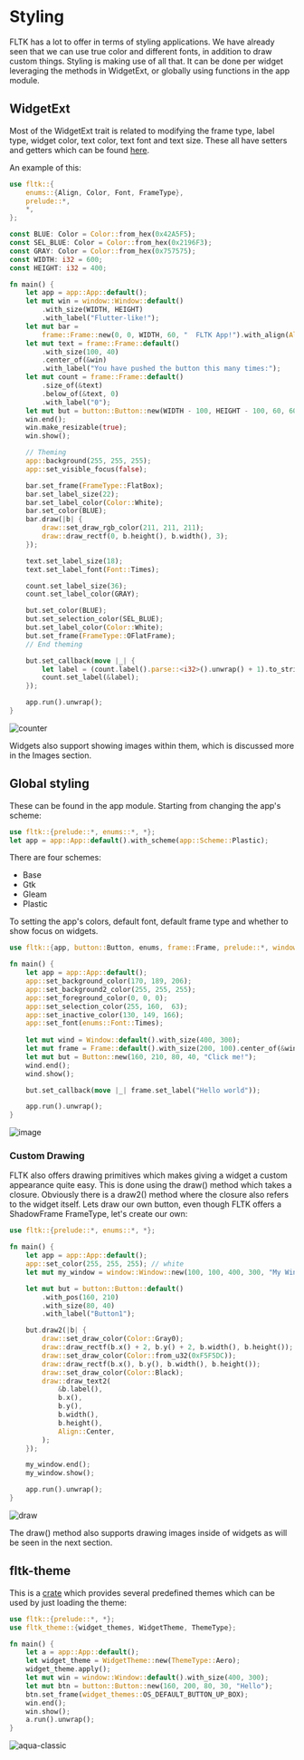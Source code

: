 # Styling

FLTK has a lot to offer in terms of styling applications. We have already seen that we can use true color and different fonts, in addition to draw custom things. Styling is making use of all that. It can be done per widget leveraging the methods in WidgetExt, or globally using functions in the app module.

## WidgetExt
Most of the WidgetExt trait is related to modifying the frame type, label type, widget color, text color, text font and text size.
These all have setters and getters which can be found [here](https://docs.rs/fltk/*/fltk/prelude/trait.WidgetExt.html).

An example of this:
```rust
use fltk::{
    enums::{Align, Color, Font, FrameType},
    prelude::*,
    *,
};

const BLUE: Color = Color::from_hex(0x42A5F5);
const SEL_BLUE: Color = Color::from_hex(0x2196F3);
const GRAY: Color = Color::from_hex(0x757575);
const WIDTH: i32 = 600;
const HEIGHT: i32 = 400;

fn main() {
    let app = app::App::default();
    let mut win = window::Window::default()
        .with_size(WIDTH, HEIGHT)
        .with_label("Flutter-like!");
    let mut bar =
        frame::Frame::new(0, 0, WIDTH, 60, "  FLTK App!").with_align(Align::Left | Align::Inside);
    let mut text = frame::Frame::default()
        .with_size(100, 40)
        .center_of(&win)
        .with_label("You have pushed the button this many times:");
    let mut count = frame::Frame::default()
        .size_of(&text)
        .below_of(&text, 0)
        .with_label("0");
    let mut but = button::Button::new(WIDTH - 100, HEIGHT - 100, 60, 60, "@+6plus");
    win.end();
    win.make_resizable(true);
    win.show();

    // Theming
    app::background(255, 255, 255);
    app::set_visible_focus(false);

    bar.set_frame(FrameType::FlatBox);
    bar.set_label_size(22);
    bar.set_label_color(Color::White);
    bar.set_color(BLUE);
    bar.draw(|b| {
        draw::set_draw_rgb_color(211, 211, 211);
        draw::draw_rectf(0, b.height(), b.width(), 3);
    });

    text.set_label_size(18);
    text.set_label_font(Font::Times);

    count.set_label_size(36);
    count.set_label_color(GRAY);

    but.set_color(BLUE);
    but.set_selection_color(SEL_BLUE);
    but.set_label_color(Color::White);
    but.set_frame(FrameType::OFlatFrame);
    // End theming

    but.set_callback(move |_| {
        let label = (count.label().parse::<i32>().unwrap() + 1).to_string();
        count.set_label(&label);
    });

    app.run().unwrap();
}
```

![counter](https://github.com/MoAlyousef/fltk-rs/blob/master/screenshots/flutter_like.jpg)

Widgets also support showing images within them, which is discussed more in the Images section.

## Global styling

These can be found in the app module. Starting from changing the app's scheme:
```rust
use fltk::{prelude::*, enums::*, *};
let app = app::App::default().with_scheme(app::Scheme::Plastic);
```
There are four schemes:
- Base
- Gtk
- Gleam
- Plastic

To setting the app's colors, default font, default frame type and whether to show focus on widgets.
```rust
use fltk::{app, button::Button, enums, frame::Frame, prelude::*, window::Window};

fn main() {
    let app = app::App::default();
    app::set_background_color(170, 189, 206);
    app::set_background2_color(255, 255, 255);
    app::set_foreground_color(0, 0, 0);
    app::set_selection_color(255, 160,  63);
    app::set_inactive_color(130, 149, 166);
    app::set_font(enums::Font::Times);
    
    let mut wind = Window::default().with_size(400, 300);
    let mut frame = Frame::default().with_size(200, 100).center_of(&wind);
    let mut but = Button::new(160, 210, 80, 40, "Click me!");
    wind.end();
    wind.show();

    but.set_callback(move |_| frame.set_label("Hello world"));

    app.run().unwrap();
}
```

![image](https://user-images.githubusercontent.com/37966791/145727821-5923fcd4-3a57-4a15-b36f-574b3e5321ea.png)

### Custom Drawing
FLTK also offers drawing primitives which makes giving a widget a custom appearance quite easy. This is done using the draw() method which takes a closure. Obviously there is a draw2() method where the closure also refers to the widget itself. Lets draw our own button, even though FLTK offers a ShadowFrame FrameType, let's create our own:
```rust
use fltk::{prelude::*, enums::*, *};

fn main() {
    let app = app::App::default();
    app::set_color(255, 255, 255); // white
    let mut my_window = window::Window::new(100, 100, 400, 300, "My Window");

    let mut but = button::Button::default()
        .with_pos(160, 210)
        .with_size(80, 40)
        .with_label("Button1");

    but.draw2(|b| {
        draw::set_draw_color(Color::Gray0);
        draw::draw_rectf(b.x() + 2, b.y() + 2, b.width(), b.height());
        draw::set_draw_color(Color::from_u32(0xF5F5DC));
        draw::draw_rectf(b.x(), b.y(), b.width(), b.height());
        draw::set_draw_color(Color::Black);
        draw::draw_text2(
            &b.label(),
            b.x(),
            b.y(),
            b.width(),
            b.height(),
            Align::Center,
        );
    });

    my_window.end();
    my_window.show();

    app.run().unwrap();
}
```

![draw](https://user-images.githubusercontent.com/37966791/100938232-62956a80-3505-11eb-888f-ffe655e7aadc.jpg)

The draw() method also supports drawing images inside of widgets as will be seen in the next section.

## fltk-theme
This is a [crate](https://github.com/fltk-rs/fltk-theme) which provides several predefined themes which can be used by just loading the theme:
```rust
use fltk::{prelude::*, *};
use fltk_theme::{widget_themes, WidgetTheme, ThemeType};

fn main() {
    let a = app::App::default();
    let widget_theme = WidgetTheme::new(ThemeType::Aero);
    widget_theme.apply();
    let mut win = window::Window::default().with_size(400, 300);
    let mut btn = button::Button::new(160, 200, 80, 30, "Hello");
    btn.set_frame(widget_themes::OS_DEFAULT_BUTTON_UP_BOX);
    win.end();
    win.show();
    a.run().unwrap();
}
```

![aqua-classic](https://github.com/fltk-rs/fltk-theme/raw/main/screenshots/aqua_classic.jpg)